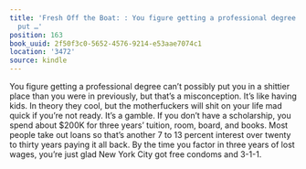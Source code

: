 ```yaml
---
title: 'Fresh Off the Boat: : You figure getting a professional degree can’t possibly
  put …'
position: 163
book_uuid: 2f50f3c0-5652-4576-9214-e53aae7074c1
location: '3472'
source: kindle
---
```


You figure getting a professional degree can’t possibly put you in a shittier place than you were in previously, but that’s a misconception. It’s like having kids. In theory they cool, but the motherfuckers will shit on your life mad quick if you’re not ready. It’s a gamble. If you don’t have a scholarship, you spend about $200K for three years’ tuition, room, board, and books. Most people take out loans so that’s another 7 to 13 percent interest over twenty to thirty years paying it all back. By the time you factor in three years of lost wages, you’re just glad New York City got free condoms and 3-1-1.